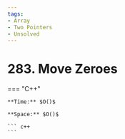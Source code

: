 ```yaml
---
tags:
- Array
- Two Pointers
- Unsolved
---
```



# 283. Move Zeroes

=== "C++"

    **Time:** $O()$

    **Space:** $O()$

    ``` c++
    ```